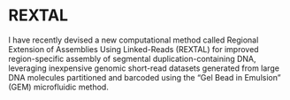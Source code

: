# REXTAL
I have recently devised a new computational method called Regional Extension of Assemblies Using Linked-Reads (REXTAL) for improved region-specific assembly of segmental duplication-containing DNA, leveraging inexpensive genomic short-read datasets generated from large DNA molecules partitioned and barcoded using the “Gel Bead in Emulsion” (GEM) microfluidic method. 
